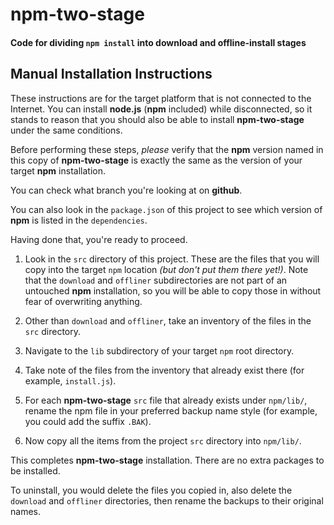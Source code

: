 # npm-two-stage
#### Code for dividing `npm install` into download and offline-install stages

## Manual Installation Instructions
These instructions are for the target platform that is not connected to
the Internet. You can install **node.js** (**npm** included) while
disconnected, so it stands to reason that you should also be able to
install **npm-two-stage** under the same conditions.

Before performing these steps, *please* verify that the **npm** version
named in this copy of **npm-two-stage** is exactly the same as the version
of your target **npm** installation.

You can check what branch you're looking at on **github**.

You can also look in the `package.json` of this project to see which
version of **npm** is listed in the `dependencies`.

Having done that, you're ready to proceed.

1. Look in the `src` directory of this project. These are the files that
  you will copy into the target `npm` location
  *(but don't put them there yet!)*.
  Note that the `download` and `offliner` subdirectories are not part
  of an untouched **npm** installation, so you will be able to copy those
  in without fear of overwriting anything.

2. Other than `download` and `offliner`, take an inventory of the files
  in the `src` directory.

3. Navigate to the `lib` subdirectory of your target `npm` root
  directory.

4. Take note of the files from the inventory that already exist there
  (for example, `install.js`).

5. For each **npm-two-stage** `src` file that already exists under
  `npm/lib/`, rename the npm file in your preferred backup name style
  (for example, you could add the suffix `.BAK`).

6. Now copy all the items from the project `src` directory into `npm/lib/`.

This completes **npm-two-stage** installation. There are no extra packages
to be installed.

To uninstall, you would delete the files you copied in, also delete the
`download` and `offliner` directories, then rename the backups to their
original names.
